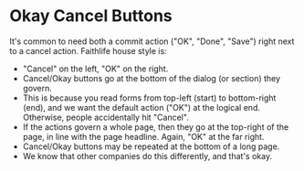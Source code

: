 # Okay Cancel Buttons

It's common to need both a commit action ("OK", "Done", "Save") right next to a cancel action. Faithlife house style is:

* "Cancel" on the left, "OK" on the right.
* Cancel/Okay buttons go at the bottom of the dialog (or section) they govern.
* This is because you read forms from top-left (start) to bottom-right (end), and we want the default action ("OK") at the logical end. Otherwise, people accidentally hit "Cancel".
* If the actions govern a whole page, then they go at the top-right of the page, in line with the page headline. Again, "OK" at the far right.
* Cancel/Okay buttons may be repeated at the bottom of a long page.
* We know that other companies do this differently, and that's okay.
